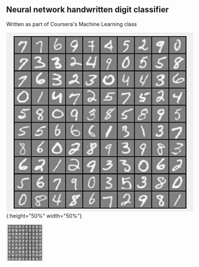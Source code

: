 ## Neural network handwritten digit classifier

Written as part of Coursera's Machine Learning class

![test](docs/images/digits.png){:height="50%" width="50%"}

<img src="docs/images/digits.png" alt="digits" width="100" height="100">